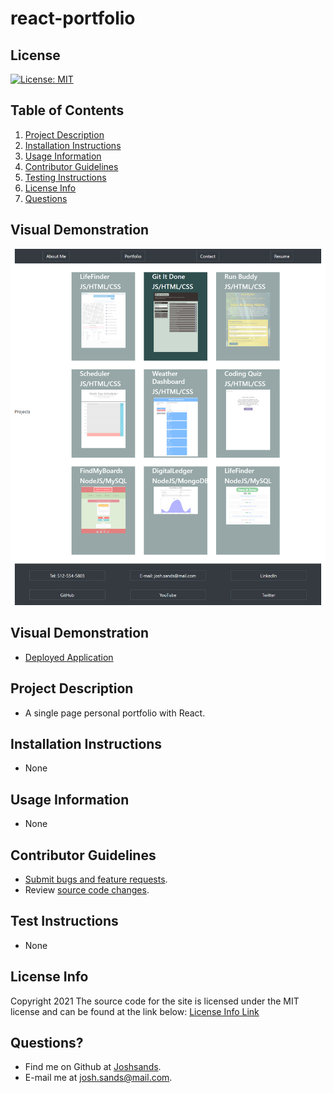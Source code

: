 # react-portfolio

## License

[![License: MIT](https://img.shields.io/badge/License-MIT-yellow.svg)](https://opensource.org/licenses/MIT)

## Table of Contents

1. [Project Description](#project-description)
2. [Installation Instructions](#installation-instructions)
3. [Usage Information](#usage-information)
4. [Contributor Guidelines](#contributor-guidelines)
5. [Testing Instructions](#testing-instructions)
6. [License Info](#license-info)
7. [Questions](#questions)

## Visual Demonstration

![React Portfolio by Joshua Sands](src/assets/images/snapshot.PNG)

## Visual Demonstration

* [Deployed Application](https://joshua-sands-react.herokuapp.com/)

## Project Description

* A single page personal portfolio with React.

## Installation Instructions

* None

## Usage Information

* None

## Contributor Guidelines

* [Submit bugs and feature requests](https://github.com/joshsands/react-portfolio/issues).
* Review [source code changes](https://github.com/joshsands/react-portfolio/pulls).

## Test Instructions

* None

## License Info

Copyright 2021
The source code for the site is licensed under the MIT license and can be found at the link below:
[License Info Link](https://opensource.org/licenses/MIT)
      

## Questions?

* Find me on Github at [Joshsands](http://github.com/Joshsands).
* E-mail me at josh.sands@mail.com.
